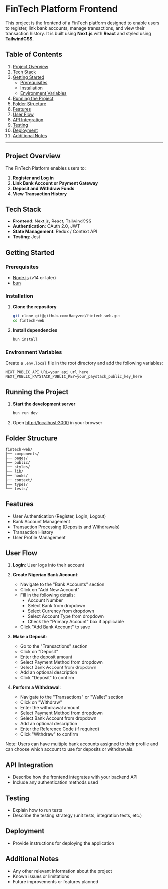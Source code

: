 # FinTech Platform Frontend

This project is the frontend of a FinTech platform designed to enable users to
register, link bank accounts, manage transactions, and view their transaction
history. It is built using **Next.js** with **React** and styled using
**TailwindCSS**.

## Table of Contents

1. [Project Overview](#project-overview)
2. [Tech Stack](#tech-stack)
3. [Getting Started](#getting-started)
    - [Prerequisites](#prerequisites)
    - [Installation](#installation)
    - [Environment Variables](#environment-variables)
4. [Running the Project](#running-the-project)
5. [Folder Structure](#folder-structure)
6. [Features](#features)
7. [User Flow](#user-flow)
8. [API Integration](#api-integration)
9. [Testing](#testing)
10. [Deployment](#deployment)
11. [Additional Notes](#additional-notes)

---

## Project Overview

The FinTech Platform enables users to:

1. **Register and Log in**
2. **Link Bank Account or Payment Gateway**
3. **Deposit and Withdraw Funds**
4. **View Transaction History**

## Tech Stack

- **Frontend**: Next.js, React, TailwindCSS
- **Authentication**: OAuth 2.0, JWT
- **State Management**: Redux / Context API
- **Testing**: Jest

## Getting Started

### Prerequisites

- [Node.js](https://nodejs.org/) (v14 or later)
- [bun](https://bun.io/)

### Installation

1. **Clone the repository**

   ```bash
   git clone git@github.com:Haeyzed/fintech-web.git
   cd fintech-web
   ```

2. **Install dependencies**
   ```bash
   bun install
   ```

### Environment Variables

Create a `.env.local` file in the root directory and add the following
variables:

```
NEXT_PUBLIC_API_URL=your_api_url_here
NEXT_PUBLIC_PAYSTACK_PUBLIC_KEY=your_paystack_public_key_here
```

## Running the Project

1. **Start the development server**
   ```bash
   bun run dev
   ```
2. Open [http://localhost:3000](http://localhost:3000) in your browser

## Folder Structure

```
fintech-web/
├── components/
├── pages/
├── public/
├── styles/
├── lib/
├── hooks/
├── context/
├── types/
└── tests/
```

## Features

- User Authentication (Register, Login, Logout)
- Bank Account Management
- Transaction Processing (Deposits and Withdrawals)
- Transaction History
- User Profile Management

## User Flow

1. **Login**: User logs into their account

2. **Create Nigerian Bank Account**:

    - Navigate to the "Bank Accounts" section
    - Click on "Add New Account"
    - Fill in the following details:
        - Account Number
        - Select Bank from dropdown
        - Select Currency from dropdown
        - Select Account Type from dropdown
        - Check the "Primary Account" box if applicable
    - Click "Add Bank Account" to save

3. **Make a Deposit**:

    - Go to the "Transactions" section
    - Click on "Deposit"
    - Enter the deposit amount
    - Select Payment Method from dropdown
    - Select Bank Account from dropdown
    - Add an optional description
    - Click "Deposit" to confirm

4. **Perform a Withdrawal**:
    - Navigate to the "Transactions" or "Wallet" section
    - Click on "Withdraw"
    - Enter the withdrawal amount
    - Select Payment Method from dropdown
    - Select Bank Account from dropdown
    - Add an optional description
    - Enter the Reference Code (if required)
    - Click "Withdraw" to confirm

Note: Users can have multiple bank accounts assigned to their profile and can
choose which account to use for deposits or withdrawals.

## API Integration

- Describe how the frontend integrates with your backend API
- Include any authentication methods used

## Testing

- Explain how to run tests
- Describe the testing strategy (unit tests, integration tests, etc.)

## Deployment

- Provide instructions for deploying the application

## Additional Notes

- Any other relevant information about the project
- Known issues or limitations
- Future improvements or features planned
